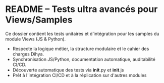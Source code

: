 # README – Tests ultra avancés pour Views/Samples

Ce dossier contient les tests unitaires et d’intégration pour les samples du module Views (JS & Python).

- Respecte la logique métier, la structure modulaire et le cahier des charges Dihya.
- Synchronisation JS/Python, documentation automatique, auditabilité CI/CD.
- Découverte automatique des tests via __init__.py et __init__.js
- Prêt à l'intégration CI/CD et à la réplication sur d'autres modules

